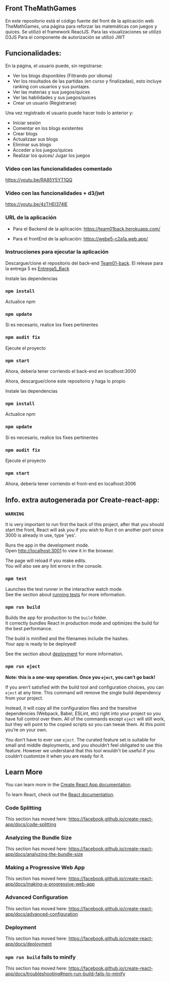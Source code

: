 ## Front TheMathGames
En este repositorio está el código fuente del front de la aplicación web TheMathGames, una página para reforzar las matemáticas con juegos y quices.
Se utilizó el framework ReactJS.
Para las visualizaciones se utilizó D3JS
Para el componente de autorización se utilizó JWT

## Funcionalidades:
En la página, el usuario puede, sin registrarse:
* Ver los blogs disponibles (Filtrando por idioma)
* Ver los resultados de las partidas (en curso y finalizadas), esto incluye ranking con usuarios y sus puntajes.
* Ver las materias y sus juegos/quices
* Ver las habilidades y sus juegos/quices
* Crear un usuario (Registrarse)

Una vez registrado el usuario puede hacer todo lo anterior y:
* Iniciar sesión
* Comentar en los blogs existentes
* Crear blogs
* Actualizaar sus blogs
* Eliminar sus blogs
* Acceder a los juegos/quices
* Realizar los quices/ Jugar los juegos

### Video con las funcionalidades comentado
https://youtu.be/RA85Y5YT1QQ

### Video con las funcionalidades + d3/jwt
https://youtu.be/4zTHEI374lE

### URL de la aplicación
* Para el Backend de la aplicación: https://team01back.herokuapp.com/

* Para el frontEnd de la aplicación: https://webe5-c2a1a.web.app/



### Instrucciones para ejecutar la aplicación

Descargue/clone el repositorio del back-end [Team01-back](https://github.com/isis3710-uniandes/Team01-back). El release para la entrega 5 es [Entrega5_Back](https://github.com/isis3710-uniandes/Team01-back/releases/tag/Entrega5back)

Instale las dependencias
### `npm install`
Actualice npm
### `npm update`
Si es necesario, realice los fixes pertinentes
### `npm audit fix`
Ejecute el proyecto
### `npm start`

Ahora, debería tener corriendo el back-end en localhost:3000

Ahora, descargue/clone este repositorio y haga lo propio

Instale las dependencias
### `npm install`
Actualice npm
### `npm update`
Si es necesario, realice los fixes pertinentes
### `npm audit fix`
Ejecute el proyecto
### `npm start`
Ahora, debería tener corriendo el front-end en localhost:3006


Info. extra autogenerada por Create-react-app:
----------------------------------------------

### `WARNING`
It is very important to run first the back of this project, after that you should start the front, React will ask you if you wish
to Run it on another port since 3000 is already in use, type 'yes'.

Runs the app in the development mode.<br>
Open [http://localhost:3001](http://localhost:3001) to view it in the browser.

The page will reload if you make edits.<br>
You will also see any lint errors in the console.

### `npm test`

Launches the test runner in the interactive watch mode.<br>
See the section about [running tests](https://facebook.github.io/create-react-app/docs/running-tests) for more information.

### `npm run build`

Builds the app for production to the `build` folder.<br>
It correctly bundles React in production mode and optimizes the build for the best performance.

The build is minified and the filenames include the hashes.<br>
Your app is ready to be deployed!

See the section about [deployment](https://facebook.github.io/create-react-app/docs/deployment) for more information.

### `npm run eject`

**Note: this is a one-way operation. Once you `eject`, you can’t go back!**

If you aren’t satisfied with the build tool and configuration choices, you can `eject` at any time. This command will remove the single build dependency from your project.

Instead, it will copy all the configuration files and the transitive dependencies (Webpack, Babel, ESLint, etc) right into your project so you have full control over them. All of the commands except `eject` will still work, but they will point to the copied scripts so you can tweak them. At this point you’re on your own.

You don’t have to ever use `eject`. The curated feature set is suitable for small and middle deployments, and you shouldn’t feel obligated to use this feature. However we understand that this tool wouldn’t be useful if you couldn’t customize it when you are ready for it.

## Learn More

You can learn more in the [Create React App documentation](https://facebook.github.io/create-react-app/docs/getting-started).

To learn React, check out the [React documentation](https://reactjs.org/).

### Code Splitting

This section has moved here: https://facebook.github.io/create-react-app/docs/code-splitting

### Analyzing the Bundle Size

This section has moved here: https://facebook.github.io/create-react-app/docs/analyzing-the-bundle-size

### Making a Progressive Web App

This section has moved here: https://facebook.github.io/create-react-app/docs/making-a-progressive-web-app

### Advanced Configuration

This section has moved here: https://facebook.github.io/create-react-app/docs/advanced-configuration

### Deployment

This section has moved here: https://facebook.github.io/create-react-app/docs/deployment

### `npm run build` fails to minify

This section has moved here: https://facebook.github.io/create-react-app/docs/troubleshooting#npm-run-build-fails-to-minify
